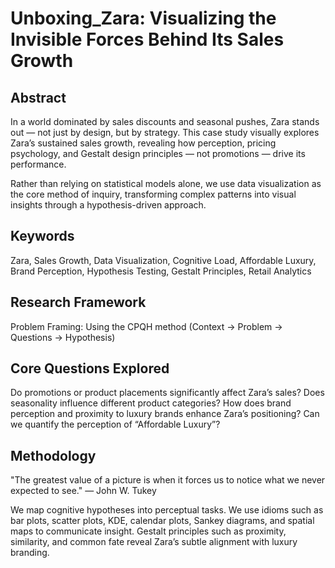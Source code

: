 # Unboxing_Zara: Visualizing the Invisible Forces Behind Its Sales Growth

## Abstract
In a world dominated by sales discounts and seasonal pushes, Zara stands out — not just by design, but by strategy. This case study visually explores Zara’s sustained sales growth, revealing how perception, pricing psychology, and Gestalt design principles — not promotions — drive its performance.

Rather than relying on statistical models alone, we use data visualization as the core method of inquiry, transforming complex patterns into visual insights through a hypothesis-driven approach.

## Keywords
Zara, Sales Growth, Data Visualization, Cognitive Load, Affordable Luxury, Brand Perception, Hypothesis Testing, Gestalt Principles, Retail Analytics

## Research Framework
Problem Framing:
Using the CPQH method (Context → Problem → Questions → Hypothesis)

## Core Questions Explored
Do promotions or product placements significantly affect Zara’s sales?
Does seasonality influence different product categories?
How does brand perception and proximity to luxury brands enhance Zara’s positioning?
Can we quantify the perception of “Affordable Luxury”?
## Methodology
"The greatest value of a picture is when it forces us to notice what we never expected to see." — John W. Tukey

We map cognitive hypotheses into perceptual tasks.
We use idioms such as bar plots, scatter plots, KDE, calendar plots, Sankey diagrams, and spatial maps to communicate insight.
Gestalt principles such as proximity, similarity, and common fate reveal Zara’s subtle alignment with luxury branding.
